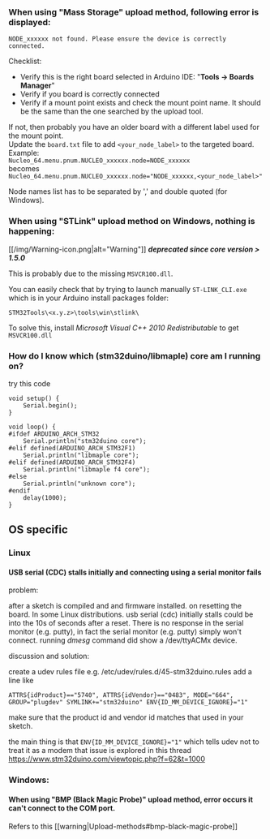 ### When using "Mass Storage" upload method, following error is displayed:
`NODE_xxxxxx not found. Please ensure the device is correctly connected.`

Checklist:
* Verify this is the right board selected in Arduino IDE: "**Tools -> Boards Manager**" 
* Verify if you board is correctly connected
* Verify if a mount point exists and check the mount point name. It should be the same than the one searched by the upload tool. 

If not, then probably you have an older board with a different label used for the mount point.<br>
Update the `board.txt` file to add `<your_node_label>` to the targeted board.<br>
Example:<br>
`Nucleo_64.menu.pnum.NUCLEO_xxxxxx.node=NODE_xxxxxx`<br>
becomes<br>
`Nucleo_64.menu.pnum.NUCLEO_xxxxxx.node="NODE_xxxxxx,<your_node_label>"`

Node names list has to be separated by ',' and double quoted (for Windows).

### When using "STLink" upload method on Windows, nothing is happening:

[[/img/Warning-icon.png|alt="Warning"]] _**deprecated since core version > 1.5.0**_

This is probably due to the missing `MSVCR100.dll`.

You can easily check that by trying to launch manually `ST-LINK_CLI.exe` which is in your Arduino install packages folder:

`STM32Tools\<x.y.z>\tools\win\stlink\`

To solve this, install  _Microsoft Visual C++ 2010 Redistributable_ to get `MSVCR100.dll`

### How do I know which (stm32duino/libmaple) core am I running on? 

try this code
```
void setup() {
	Serial.begin();
}

void loop() {
#ifdef ARDUINO_ARCH_STM32
	Serial.println("stm32duino core");
#elif defined(ARDUINO_ARCH_STM32F1)
	Serial.println("libmaple core");
#elif defined(ARDUINO_ARCH_STM32F4)
	Serial.println("libmaple f4 core");
#else
	Serial.println("unknown core");
#endif
	delay(1000);
}
```

## OS specific
### Linux

#### USB serial (CDC) stalls initially and connecting using a serial monitor fails

problem:

after a sketch is compiled and and firmware installed. on resetting the board.
In some Linux distributions. usb serial (cdc) initially stalls could be into the 10s of seconds after a reset. There is no response in the serial monitor (e.g. putty), in fact the serial monitor (e.g. putty) simply won't connect. running _dmesg_ command did show a /dev/ttyACMx device.

discussion and solution:

create a udev rules file e.g.
/etc/udev/rules.d/45-stm32duino.rules
add a line like
```
ATTRS{idProduct}=="5740", ATTRS{idVendor}=="0483", MODE="664", GROUP="plugdev" SYMLINK+="stm32duino" ENV{ID_MM_DEVICE_IGNORE}="1"
```
make sure that the product id and vendor id matches that used in your sketch.

the main thing is that 
``
ENV{ID_MM_DEVICE_IGNORE}="1"
``
which tells udev not to treat it as a modem
that issue is explored in this thread
https://www.stm32duino.com/viewtopic.php?f=62&t=1000

### Windows:

#### When using "BMP (Black Magic Probe)" upload method, error occurs it can't connect to the COM port.

Refers to this [[warning|Upload-methods#bmp-black-magic-probe]]

